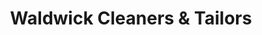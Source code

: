 ---
title: "Waldwick Cleaners & Tailors"
url: /waldwick/waldwick-cleaners-and-tailors/
shop: laundry
---